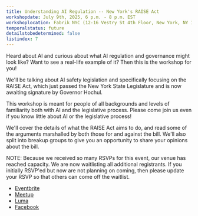 ```yaml
---
title: Understanding AI Regulation -- New York's RAISE Act
workshopdate: July 9th, 2025, 6 p.m. - 8 p.m. EST
workshoplocation: Fabrik NYC (12-16 Vestry St 4th Floor, New York, NY 10013)
temporalstatus: future
detailstobedetermined: false
listindex: 7
---
```


Heard about AI and curious about what AI regulation and governance might look like? Want to see a real-life example of it? Then this is the workshop for you!

We'll be talking about AI safety legislation and specifically focusing on the RAISE Act, which just passed the New York State Legislature and is now awaiting signature by Governor Hochul.

This workshop is meant for people of all backgrounds and levels of familiarity both with AI and the legislative process. Please come join us even if you know little about AI or the legislative process!

We'll cover the details of what the RAISE Act aims to do, and read some of the arguments marshalled by both those for and against the bill. We'll also split into breakup groups to give you an opportunity to share your opinions about the bill.

NOTE: Because we received so many RSVPs for this event, our venue has reached capacity. We are now waitlisting all additional registrants. If you initially RSVP'ed but now are not planning on coming, then please update your RSVP so that others can come off the waitlist.

+ [Eventbrite](https://www.eventbrite.com/e/understanding-ai-regulation-new-yorks-raise-act-tickets-1431753676789?aff=oddtdtcreator)
+ [Meetup](https://www.meetup.com/ai-safety-awareness-group-new-york-city/events/308620420/)
+ [Luma](https://lu.ma/9tk9qiw4)
+ [Facebook](https://www.facebook.com/share/1H8HvRZywy/)
